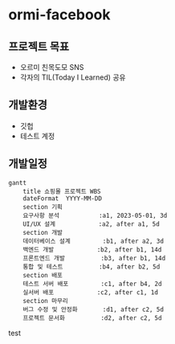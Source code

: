 # ormi-facebook

## 프로젝트 목표
- 오르미 친목도모 SNS
- 각자의 TIL(Today I Learned) 공유

## 개발환경
- 깃헙
- 테스트 계정

## 개발일정

```mermaid
gantt
    title 쇼핑몰 프로젝트 WBS
    dateFormat  YYYY-MM-DD
    section 기획
    요구사항 분석           :a1, 2023-05-01, 3d
    UI/UX 설계            :a2, after a1, 5d
    section 개발
    데이터베이스 설계         :b1, after a2, 3d
    백엔드 개발            :b2, after b1, 14d
    프론트엔드 개발          :b3, after b1, 14d
    통합 및 테스트          :b4, after b2, 5d
    section 배포
    테스트 서버 배포         :c1, after b4, 2d
    실서버 배포            :c2, after c1, 1d
    section 마무리
    버그 수정 및 안정화       :d1, after c2, 5d
    프로젝트 문서화          :d2, after c2, 5d
```

test
